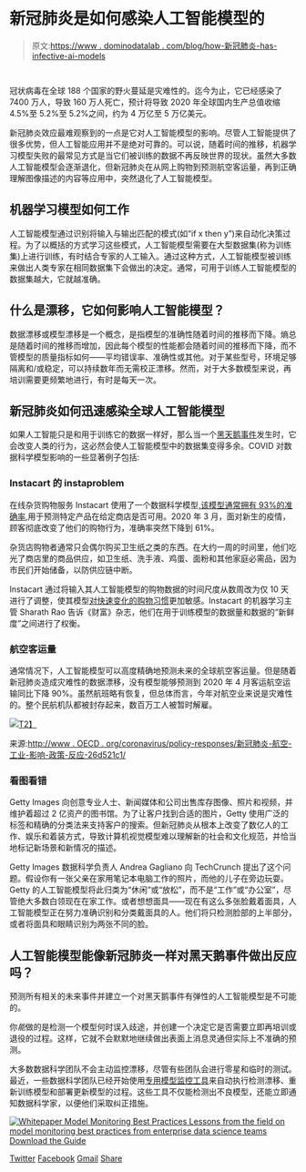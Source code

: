 # 新冠肺炎是如何感染人工智能模型的

> 原文:[https://www . dominodatalab . com/blog/how-新冠肺炎-has-infective-ai-models](https://www.dominodatalab.com/blog/how-covid-19-has-infected-ai-models)

<small class="t-small"> </small>

冠状病毒在全球 188 个国家的野火蔓延是灾难性的。迄今为止，它已经感染了 7400 万人，导致 160 万人死亡，预计将导致 2020 年全球国内生产总值收缩 4.5%至 5.2%至 5.2%之间，约为 4 万亿至 5 万亿美元。

新冠肺炎效应最难观察到的一点是它对人工智能模型的影响。尽管人工智能提供了很多优势，但人工智能应用并不是绝对可靠的。可以说，随着时间的推移，机器学习模型失败的最常见方式是当它们被训练的数据不再反映世界的现状。虽然大多数人工智能模型会逐渐退化，但新冠肺炎在从网上购物到预测航空客运量，再到正确理解图像描述的内容等应用中，突然退化了人工智能模型。

## 机器学习模型如何工作

人工智能模型通过识别将输入与输出匹配的模式(如“if x then y”)来自动化决策过程。为了以概括的方式学习这些模式，人工智能模型需要在大型数据集(称为训练集)上进行训练，有时结合专家的人工输入。通过这种方式，人工智能模型被训练来做出人类专家在相同数据集下会做出的决定。通常，可用于训练人工智能模型的数据集越大，它就越准确。

## 什么是漂移，它如何影响人工智能模型？

数据漂移或模型漂移是一个概念，是指模型的准确性随着时间的推移而下降。熵总是随着时间的推移而增加，因此每个模型的性能都会随着时间的推移而下降，而不管模型的质量指标如何——平均错误率、准确性或其他。对于某些型号，环境足够隔离和/或稳定，可以持续数年而无需校正漂移。然而，对于大多数模型来说，再培训需要更频繁地进行，有时是每天一次。

## 新冠肺炎如何迅速感染全球人工智能模型

如果人工智能只是和用于训练它的数据一样好，那么当一个[黑天鹅事件](https://en.wikipedia.org/wiki/Black_swan_theory)发生时，它会改变人类的行为，这必然会使人工智能模型中的数据集变得多余。COVID 对数据科学模型影响的一些显著例子包括:

### Instacart 的 instaproblem

在线杂货购物服务 Instacart 使用了一个数据科学模型[,该模型通常拥有 93%的准确率](https://blog.dominodatalab.com/data-science-instacart),用于预测特定产品在给定商店是否可用。2020 年 3 月，面对新生的疫情，顾客彻底改变了他们的购物行为，准确率突然下降到 61%。

杂货店购物者通常只会偶尔购买卫生纸之类的东西。在大约一周的时间里，他们吃光了商店里的商品供应，如卫生纸、洗手液、鸡蛋、面粉和其他家庭必需品，因为市民们开始储备，以防供应链中断。

Instacart 通过将输入其人工智能模型的购物数据的时间尺度从数周改为仅 10 天进行了调整，使其模型[对快速变化的购物习惯](https://fortune.com/2020/06/09/instacart-coronavirus-artificial-intelligence/)更加敏感。Instacart 的机器学习主管 Sharath Rao 告诉《财富》杂志，他们在用于训练模型的数据量和数据的“新鲜度”之间进行了权衡。

### 航空客运量

通常情况下，人工智能模型可以高度精确地预测未来的全球航空客运量。但是随着新冠肺炎造成灾难性的数据漂移，没有模型能够预测到 2020 年 4 月客运航空运输同比下降 90%。虽然航班略有恢复，但总体而言，今年对航空业来说是灾难性的。整个民航机队都被封存起来，数百万工人被暂时解雇。

[![](../Images/7a11a0ec72b6d0fb6cef9e9492984903.png)T2】](http://www.oecd.org/coronavirus/policy-responses/covid-19-and-the-aviation-industry-impact-and-policy-responses-26d521c1/)

来源:[http://www . OECD . org/coronavirus/policy-responses/新冠肺炎-航空-工业-影响-政策-反应-26d521c1/](http://www.oecd.org/coronavirus/policy-responses/covid-19-and-the-aviation-industry-impact-and-policy-responses-26d521c1/)

### 看图看错

Getty Images 向创意专业人士、新闻媒体和公司出售库存图像、照片和视频，并维护着超过 2 亿资产的图书馆。为了让客户找到合适的图片，Getty 使用广泛的标签和精确的分类法来支持客户的搜索。但新冠肺炎从根本上改变了数亿人的工作、娱乐和着装方式，导致计算机视觉模型难以理解新的社会和文化规范，并恰当地标记新场景和新情况的描述。

Getty Images 数据科学负责人 Andrea Gagliano 向 TechCrunch 提出了这个问题。假设你有一张父亲在家用笔记本电脑工作的照片，而他的儿子在旁边玩耍。Getty 的人工智能模型将此归类为“休闲”或“放松”，而不是“工作”或“办公室”，尽管绝大多数白领现在在家工作。或者想想面具——现在有这么多张脸戴着面具，人工智能模型正在努力准确识别和分类戴面具的人。他们将只检测脸部的上半部分，或者将面具和眼睛识别为两张不同的脸。

## 人工智能模型能像新冠肺炎一样对黑天鹅事件做出反应吗？

预测所有相关的未来事件并建立一个对黑天鹅事件有弹性的人工智能模型是不可能的。

你*能*做的是检测一个模型何时误入歧途，并创建一个决定它是否需要立即再培训或退役的过程。这样，它就不会默默地继续做出表面上消息灵通但实际上不准确的预测。

大多数数据科学团队不会主动监控漂移，尽管有些团队会进行零星和临时的测试。最近，一些数据科学团队已经开始使用[专用模型监控工具](https://www.dominodatalab.com/product/domino-model-monitor/)来自动执行检测漂移、重新训练模型和部署更新模型的过程。这些工具不仅能检测出不良模型，还能立即通知数据科学家，以便他们采取纠正措施。

[![Whitepaper  Model Monitoring Best Practices  Lessons from the field on model monitoring best practices from enterprise data science teams Download the Guide](../Images/414aad7e757b2a664450d1bf16e750a9.png)](https://cta-redirect.hubspot.com/cta/redirect/6816846/4534b356-6ccc-47e8-bb13-4686e76b4e5a) 

[Twitter](/#twitter) [Facebook](/#facebook) [Gmail](/#google_gmail) [Share](https://www.addtoany.com/share#url=https%3A%2F%2Fwww.dominodatalab.com%2Fblog%2Fhow-covid-19-has-infected-ai-models%2F&title=How%20COVID-19%20Has%20Infected%20AI%20Models)
